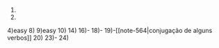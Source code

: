 
1)
2)
4)easy 
8)
9)easy
10)
14)
16)-
18)-
19)-[[note-564|conjugação de alguns verbos]]
20)
23)-
24)